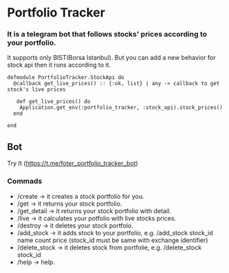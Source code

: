# Portfolio Tracker

### It is a telegram bot that follows stocks' prices according to your portfolio.
It supports only BIST(Borsa Istanbul). But you can add a new behavior for stock api then it runs according to it.  

```
defmodule PortfolioTracker.StockApi do
  @callback get_live_prices() :: {:ok, list} | any -> callback to get stock's live prices
  
   def get_live_prices() do
    Application.get_env(:portfolio_tracker, :stock_api).stock_prices()
  end
 
end
```
  
## Bot
Try It (https://t.me/foter_portfolio_tracker_bot)

### Commads 

*  /create        -> it creates a stock portfolio for you.
*  /get           -> it returns your stock portfolio.
*  /get_detail    -> it returns your stock portfolio with detail.
*  /live          -> it calculates your potfolio with live stocks prices.
*  /destroy       -> it deletes your stock portfolo.
*  /add_stock     -> it adds stock to your portfolio,
                  e.g. /add_stock stock_id name count price
                  (stock_id must be same with exchange identifier)
*  /delete_stock  -> it deletes stock from portfolie,
                  e.g. /delete_stock stock_id
*  /help           -> help.


